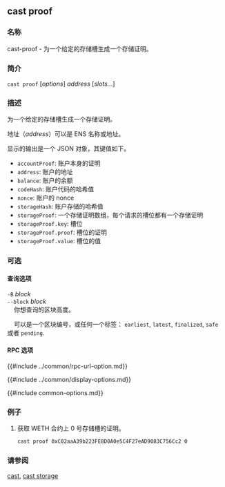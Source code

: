 ## cast proof

### 名称

cast-proof - 为一个给定的存储槽生成一个存储证明。

### 简介

``cast proof`` [*options*] *address* [*slots...*]

### 描述

为一个给定的存储槽生成一个存储证明。

地址（*address*）可以是 ENS 名称或地址。

显示的输出是一个 JSON 对象，其键值如下。

- `accountProof`: 账户本身的证明
- `address`: 账户的地址
- `balance`: 账户的余额
- `codeHash`: 账户代码的哈希值
- `nonce`: 账户的 nonce
- `storageHash`: 账户存储的哈希值
- `storageProof`: 一个存储证明数组，每个请求的槽位都有一个存储证明
- `storageProof.key`: 槽位
- `storageProof.proof`: 槽位的证明
- `storageProof.value`: 槽位的值

### 可选

#### 查询选项

`-B` *block*  
`--block` *block*  
&nbsp;&nbsp;&nbsp;&nbsp;你想查询的区块高度。

&nbsp;&nbsp;&nbsp;&nbsp;可以是一个区块编号，或任何一个标签： `earliest`, `latest`, `finalized`, `safe` 或者 `pending`.

#### RPC 选项

{{#include ../common/rpc-url-option.md}}

{{#include ../common/display-options.md}}

{{#include common-options.md}}

### 例子

1. 获取 WETH 合约上 0 号存储槽的证明。
    ```sh
    cast proof 0xC02aaA39b223FE8D0A0e5C4F27eAD9083C756Cc2 0
    ```

### 请参阅

[cast](./cast.md), [cast storage](./cast-storage.md)
